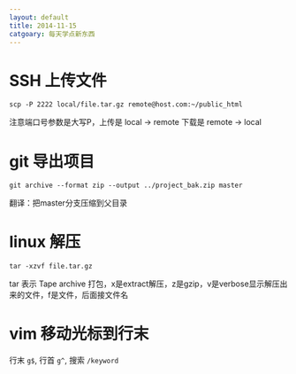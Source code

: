 ```yaml
---
layout: default
title: 2014-11-15 
catgoary: 每天学点新东西
---
```


# SSH 上传文件

`scp -P 2222 local/file.tar.gz remote@host.com:~/public_html`

注意端口号参数是大写P，上传是 local -> remote 下载是 remote -> local


# git 导出项目

`git archive --format zip --output ../project_bak.zip master`

翻译：把master分支压缩到父目录


# linux 解压

`tar -xzvf file.tar.gz`

tar 表示 Tape archive 打包，x是extract解压，z是gzip，v是verbose显示解压出来的文件，f是文件，后面接文件名


# vim 移动光标到行末

行末 `g$`, 行首 `g^`, 搜索 `/keyword`
